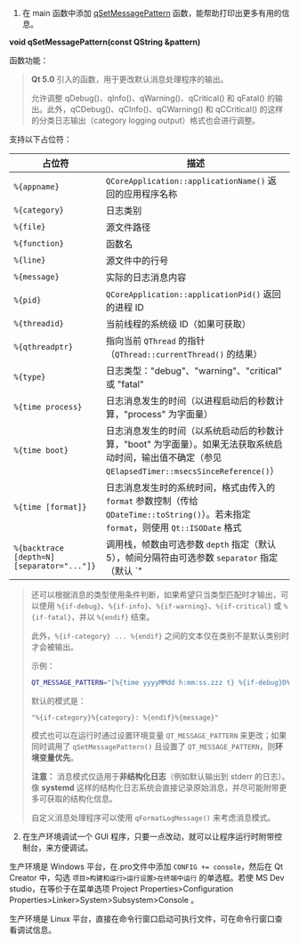 1. 在 main 函数中添加 [qSetMessagePattern](https://doc.qt.io/archives/qt-5.15/qtglobal.html#qSetMessagePattern) 函数，能帮助打印出更多有用的信息。

**void qSetMessagePattern(const QString &pattern)**

函数功能：
>  **Qt 5.0** 引入的函数，用于更改默认消息处理程序的输出。
> 
> 允许调整 qDebug()、qInfo()、qWarning()、qCritical() 和 qFatal() 的输出。此外，qCDebug()、qCInfo()、qCWarning() 和 qCCritical() 的这样的分类日志输出（category logging output）格式也会进行调整。

支持以下占位符：

| 占位符 | 描述 |
| --- | --- |
| `%{appname}` | `QCoreApplication::applicationName()` 返回的应用程序名称 |
| `%{category}` | 日志类别 |
| `%{file}` | 源文件路径 |
| `%{function}` | 函数名 |
| `%{line}` | 源文件中的行号 |
| `%{message}` | 实际的日志消息内容 |
| `%{pid}` | `QCoreApplication::applicationPid()` 返回的进程 ID |
| `%{threadid}` | 当前线程的系统级 ID（如果可获取） |
| `%{qthreadptr}` | 指向当前 `QThread` 的指针（`QThread::currentThread()` 的结果） |
| `%{type}` | 日志类型："debug"、"warning"、"critical" 或 "fatal" |
| `%{time process}` | 日志消息发生的时间（以进程启动后的秒数计算，"process" 为字面量） |
| `%{time boot}` | 日志消息发生的时间（以系统启动后的秒数计算，"boot" 为字面量）。如果无法获取系统启动时间，输出值不确定（参见 `QElapsedTimer::msecsSinceReference()`） |
| `%{time [format]}` | 日志消息发生时的系统时间，格式由传入的 `format` 参数控制（传给 `QDateTime::toString()`）。若未指定 `format`，则使用 `Qt::ISODate` 格式 |
| `%{backtrace [depth=N] [separator="..."]}` | 调用栈，帧数由可选参数 `depth` 指定（默认 5），帧间分隔符由可选参数 `separator` 指定（默认 `"|"`）。此功能仅在部分平台可用（目前仅 glibc 平台）。函数名仅在导出函数中可见，如需看到所有函数名，可在构建时加入 `QMAKE_LFLAGS += -rdynamic`。调用栈可能缺少某些帧（内联或尾调用优化所致） |

> 还可以根据消息的类型使用条件判断，如果希望只当类型匹配时才输出，可以使用 `%{if-debug}`、`%{if-info}`、`%{if-warning}`、`%{if-critical}` 或 `%{if-fatal}`，并以 `%{endif}` 结束。
> 
> 此外，`%{if-category} ... %{endif}` 之间的文本仅在类别不是默认类别时才会被输出。
> 
> 示例：
> 
> ```bash
> QT_MESSAGE_PATTERN="[%{time yyyyMMdd h:mm:ss.zzz t} %{if-debug}D%{endif}%{if-info}I%{endif}%{if-warning}W%{endif}%{if-critical}C%{endif}%{if-fatal}F%{endif}] %{file}:%{line} - %{message}"
> ```
> 
> 默认的模式是：
> 
> ```
> "%{if-category}%{category}: %{endif}%{message}"
> ```
> 
> 模式也可以在运行时通过设置环境变量 `QT_MESSAGE_PATTERN` 来更改；如果同时调用了 `qSetMessagePattern()` 且设置了 `QT_MESSAGE_PATTERN`，则**环境变量优先**。
> 
> **注意：** 消息模式仅适用于**非结构化日志**（例如默认输出到 stderr 的日志）。像 **systemd** 这样的结构化日志系统会直接记录原始消息，并尽可能附带更多可获取的结构化信息。
> 
> 自定义消息处理程序可以使用 `qFormatLogMessage()` 来考虑消息模式。

2. 在生产环境调试一个 GUI 程序，只要一点改动，就可以让程序运行时附带控制台，来方便调试。

生产环境是 Windows 平台，在.pro文件中添加 `CONFIG += console`，然后在 Qt Creator 中，勾选 `项目>构建和运行>运行设置>在终端中运行` 的单选框。若使 MS Dev studio，在等价于在菜单选项 Project Properties>Configuration Properties>Linker>System>Subsystem>Console 。

生产环境是 Linux 平台，直接在命令行窗口启动可执行文件，可在命令行窗口查看调试信息。
